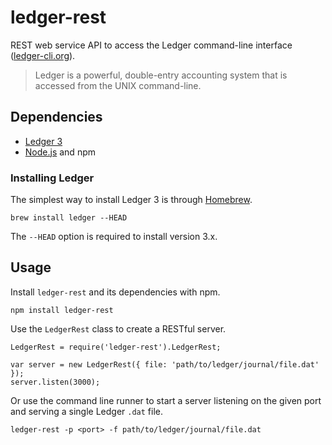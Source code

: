 # ledger-rest

REST web service API to access the Ledger command-line interface ([ledger-cli.org](http://ledger-cli.org/)).

> Ledger is a powerful, double-entry accounting system that is accessed from the UNIX command-line.

## Dependencies

  * [Ledger 3](http://ledger-cli.org/)
  * [Node.js](nodejs.org) and npm

### Installing Ledger

The simplest way to install Ledger 3 is through [Homebrew](http://mxcl.github.com/homebrew/).

    brew install ledger --HEAD

The `--HEAD` option is required to install version 3.x.

## Usage

Install `ledger-rest` and its dependencies with npm.

    npm install ledger-rest
    
Use the `LedgerRest` class to create a RESTful server.

    LedgerRest = require('ledger-rest').LedgerRest;
    
    var server = new LedgerRest({ file: 'path/to/ledger/journal/file.dat' });
    server.listen(3000);
    
Or use the command line runner to start a server listening on the given port and serving a single Ledger `.dat` file.

    ledger-rest -p <port> -f path/to/ledger/journal/file.dat